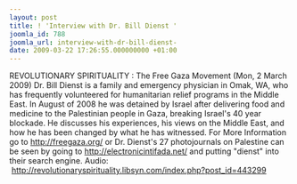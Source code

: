 ```yaml
---
layout: post
title: ! 'Interview with Dr. Bill Dienst '
joomla_id: 788
joomla_url: interview-with-dr-bill-dienst-
date: 2009-03-22 17:26:55.000000000 +01:00
---
```

REVOLUTIONARY SPIRITUALITY : The Free Gaza Movement (Mon, 2 March 2009) Dr. Bill Dienst is a family and emergency physician in Omak, WA, who has frequently volunteered for humanitarian relief programs in the Middle East. In August of 2008 he was detained by Israel after delivering food and medicine to the Palestinian people in Gaza, breaking Israel's 40 year blockade. He discusses his experiences, his views on the Middle East, and how he has been changed by what he has witnessed. For More Information go to http://freegaza.org/ or Dr. Dienst's 27 photojournals on Palestine can be seen by going to http://electronicintifada.net/ and putting "dienst" into their search engine. Audio:  <a href="http://revolutionaryspirituality.libsyn.com/index.php?post_id=443299">http://revolutionaryspirituality.libsyn.com/index.php?post_id=443299</a> <br />
